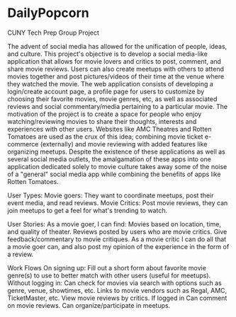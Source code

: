 # DailyPopcorn
CUNY Tech Prep Group Project

The advent of social media has allowed for the unification of people, ideas, and culture. This project's objective is to develop a social media-like application that allows for movie lovers and critics to post, comment, and share movie reviews. Users can also create meetups with others to attend movies together and post pictures/videos of their time at the venue where they watched the movie. The web application consists of developing a login/create account page, a profile page for users to customize by choosing their favorite movies, movie genres, etc, as well as associated reviews and social commentary/media pertaining to a particular movie.
The motivation of the project is to create a space for people who enjoy watching/reviewing movies to share their thoughts, interests and experiences with other users. Websites like AMC Theatres and Rotten Tomatoes are used as the crux of this idea; combining movie ticket e-commerce (externally) and movie reviewing with added features like organizing meetups. Despite the existence of these applications as well as several social media outlets, the amalgamation of these apps into one application dedicated solely to movie culture takes away some of the noise of a "general" social media app while combining the benefits of apps like Rotten Tomatoes.    

User Types:
Movie goers: They want to coordinate meetups, post their event media, and read reviews.
Movie Critics: Post movie reviews, they can join meetups to get a feel for what's trending to watch.

User Stories:
As a movie goer, I can find:
Movies based on location, time, and quality of theater.
Reviews posted by users who are movie critics.
Give feedback/commentary to movie critiques.
As a movie critic I can do all that a movie goer can, and also post my opinion of the experience in the form of a review.

Work Flows 
On signing up:
Fill out a short form about favorite movie genre(s) to use to better match with other users (useful for meetups).
Without logging in:
Can check for movies via search with options such as genre, venue, showtimes, etc.
Links to movie vendors such as Regal, AMC, TicketMaster, etc.
View movie reviews by critics.
If logged in 
Can comment on movie reviews.
Can organize/participate in meetups. 

